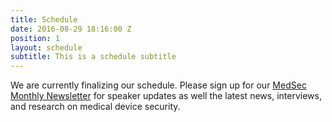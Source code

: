 ```yaml
---
title: Schedule
date: 2016-08-29 18:16:00 Z
position: 1
layout: schedule
subtitle: This is a schedule subtitle
---
```


<div class="alert alert-warning" role="alert">We are currently finalizing our schedule. Please sign up for our <a href="#">MedSec Monthly Newsletter</a> for speaker updates as well the latest news, interviews, and research on medical device security.</div>
